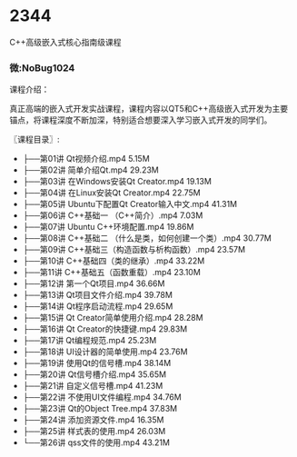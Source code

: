 # 2344
C++高级嵌入式核心指南级课程
### 微:NoBug1024 


课程介绍：

真正高端的嵌入式开发实战课程，课程内容以QT5和C++高级嵌入式开发为主要锚点，将课程深度不断加深，特别适合想要深入学习嵌入式开发的同学们。

〖课程目录〗:

- ├──第01讲 Qt视频介绍.mp4  5.15M
- ├──第02讲 简单介绍Qt.mp4  29.23M
- ├──第03讲 在Windows安装Qt Creator.mp4  19.13M
- ├──第04讲 在Linux安装Qt Creator.mp4  22.75M
- ├──第05讲 Ubuntu下配置Qt Creator输入中文.mp4  41.31M
- ├──第06讲 C++基础一 （C++简介）.mp4  7.03M
- ├──第07讲 Ubuntu C++环境配置.mp4  19.86M
- ├──第08讲 C++基础二 （什么是类，如何创建一个类）.mp4  30.77M
- ├──第09讲 C++基础三（构造函数与析构函数）.mp4  23.57M
- ├──第10讲 C++基础四（类的继承）.mp4  33.22M
- ├──第11讲 C++基础五（函数重载）.mp4  23.10M
- ├──第12讲 第一个Qt项目.mp4  36.66M
- ├──第13讲 Qt项目文件介绍.mp4  39.78M
- ├──第14讲 Qt程序启动流程.mp4  29.65M
- ├──第15讲 Qt Creator简单使用介绍.mp4  28.28M
- ├──第16讲 Qt Creator的快捷键.mp4  29.83M
- ├──第17讲 Qt编程规范.mp4  25.23M
- ├──第18讲 UI设计器的简单使用.mp4  23.76M
- ├──第19讲 使用Qt的信号槽.mp4  38.14M
- ├──第20讲 Qt信号槽介绍.mp4  35.65M
- ├──第21讲 自定义信号槽.mp4  41.23M
- ├──第22讲 不使用UI文件编程.mp4  34.76M
- ├──第23讲 Qt的Object Tree.mp4  37.83M
- ├──第24讲 添加资源文件.mp4  16.35M
- ├──第25讲 样式表的使用.mp4  26.03M
- └──第26讲 qss文件的使用.mp4  43.21M
